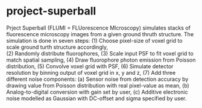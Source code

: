 # project-superball
Prject Superball (FLUMI = FLUorescence MIcroscopy) simulates stacks of fluorescence microscopy images from a given ground thruth structure. 
The simulation is done in seven steps: (1) Choose pixel-size of voxel grid to scale ground turth structure accordingly,  
(2) Randomly distribute fluorophores, (3) Scale input PSF to fit voxel grid to match spatial sampling, (4) Draw fluorophore photon emission from Poisson distribution, (5) Convolve voxel grid with PSF, (6) Simulate detector resolution by binning output of voxel grid in x, y and z, (7) Add three different noise components: (a) Sensor noise from detection accuracy by drawing value from Poisson distribution with real pixel-value as mean, (b) Analog-to-digital conversion with gain set by user, (c) Additive electronic noise modelled as Gaussian with DC-offset and sigma specified by user.
